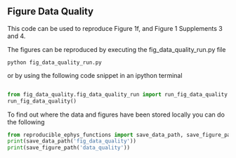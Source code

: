 ## Figure Data Quality

This code can be used to reproduce Figure 1f, and Figure 1 Supplements 3 and 4.

The figures can be reproduced by executing the fig_data_quality_run.py file 
```
python fig_data_quality_run.py
```

or by using the following code snippet in an ipython terminal

```python

from fig_data_quality.fig_data_quality_run import run_fig_data_quality
run_fig_data_quality()

```

To find out where the data and figures have been stored locally you can do the following
```python
from reproducible_ephys_functions import save_data_path, save_figure_path
print(save_data_path('fig_data_quality'))
print(save_figure_path('data_quality'))
```